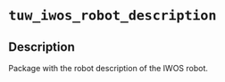 # `tuw_iwos_robot_description`

## Description
Package with the robot description of the IWOS robot.